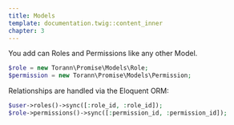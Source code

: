 ```yaml
---
title: Models
template: documentation.twig::content_inner
chapter: 3
---
```

You add can Roles and Permissions like any other Model.

~~~php
$role = new Torann\Promise\Models\Role;
$permission = new Torann\Promise\Models\Permission;
~~~

Relationships are handled via the Eloquent ORM:

~~~php
$user->roles()->sync([:role_id, :role_id]);
$role->permissions()->sync([:permission_id, :permission_id]);
~~~